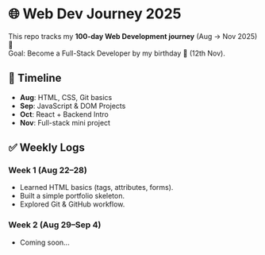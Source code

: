 # 🌐 Web Dev Journey 2025

This repo tracks my **100-day Web Development journey** (Aug → Nov 2025) 🚀  
Goal: Become a Full-Stack Developer by my birthday 🎉 (12th Nov).

## 📅 Timeline
- **Aug**: HTML, CSS, Git basics
- **Sep**: JavaScript & DOM Projects
- **Oct**: React + Backend Intro
- **Nov**: Full-stack mini project

## ✅ Weekly Logs
### Week 1 (Aug 22–28)
- Learned HTML basics (tags, attributes, forms).
- Built a simple portfolio skeleton.
- Explored Git & GitHub workflow.

### Week 2 (Aug 29–Sep 4)
- Coming soon...
